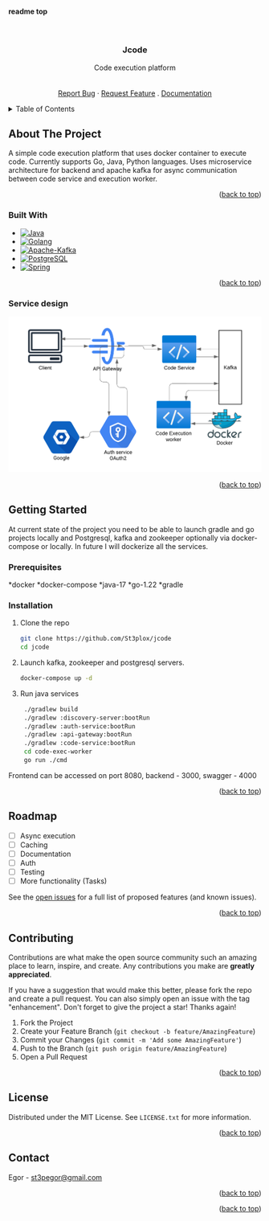 #### readme top

<!-- PROJECT LOGO -->
<br />
<div align="center">

  <h3 align="center">Jcode</h3>

  <p align="center">
    Code execution platform
    <br />
<!--     <a href="https://github.com/St3plox/Blogchain"><strong>Explore the docs »</strong></a> -->
    <br />
    <br />
    <a href="https://github.com/St3plox/jcode/issues/new?labels=bug&template=bug-report---.md">Report Bug</a>
    ·
    <a href="https://github.com/St3plox/jcode/issues/new?labels=enhancement&template=feature-request---.md">Request Feature</a>
    .
    <a href="https://pkg.go.dev/github.com/St3plox/jcode">Documentation</a>
  </p>
</div>



<!-- TABLE OF CONTENTS -->
<details>
  <summary>Table of Contents</summary>
  <ol>
    <li>
      <a href="#about-the-project">About The Project</a>
      <ul>
        <li><a href="#built-with">Built With</a></li>
      </ul>
    </li>
    <li> <a href="#service-design">Service design<a/></li>
    <li>
      <a href="#getting-started">Getting Started</a>
      <ul>
        <li><a href="#prerequisites">Prerequisites</a></li>
        <li><a href="#installation">Installation</a></li>
      </ul>
    </li>
    <li><a href="#roadmap">Roadmap</a></li>
    <li><a href="#contributing">Contributing</a></li>
    <li><a href="#license">License</a></li>
    <li><a href="#contact">Contact</a></li>
  </ol>
</details>



<!-- ABOUT THE PROJECT -->
## About The Project

A simple code execution platform that uses docker container to execute code. Currently supports Go, Java, Python languages.
Uses microservice architecture for backend and apache kafka for async communication between code service and execution worker.

<p align="right">(<a href="#readme-top">back to top</a>)</p>


### Built With

* [![Java][Java]][Java-url]
* [![Golang][Golang]][Golang-url]
* [![Apache-Kafka][Apache-Kafka]][Apache-Kafka-url]
* [![PostgreSQL][PostgreSQL]][PostgreSQL-url]
* [![Spring][Spring]][Spring-url]

<p align="right">(<a href="#readme-top">back to top</a>)</p>


### Service design
![jcode](./assets/jcode.png)
<p align="right">(<a href="#readme-top">back to top</a>)</p>

<!-- GETTING STARTED -->
## Getting Started
At current state of the project you need to be able to launch gradle and go projects locally and Postgresql, kafka and zookeeper optionally via docker-compose or locally. In future I will dockerize all the services.

### Prerequisites
*docker
*docker-compose
*java-17
*go-1.22
*gradle

### Installation

1. Clone the repo
   ```bash
   git clone https://github.com/St3plox/jcode
   cd jcode
   ```
   
2. Launch kafka, zookeeper and postgresql servers. 
   ```bash
   docker-compose up -d
   ```

3. Run java services
   ```bash
    ./gradlew build
    ./gradlew :discovery-server:bootRun
    ./gradlew :auth-service:bootRun
    ./gradlew :api-gateway:bootRun
    ./gradlew :code-service:bootRun
    cd code-exec-worker
    go run ./cmd
   ```
Frontend can be accessed on port 8080, backend - 3000, swagger - 4000

<p align="right">(<a href="#readme-top">back to top</a>)</p>




<!-- ROADMAP -->
## Roadmap

- [ ] Async execution
- [ ] Caching
- [ ] Documentation
- [ ] Auth
- [ ] Testing 
- [ ] More functionality (Tasks)

See the [open issues](https://github.com/St3plox/jcode/issues) for a full list of proposed features (and known issues).

<p align="right">(<a href="#readme-top">back to top</a>)</p>



<!-- CONTRIBUTING -->
## Contributing

Contributions are what make the open source community such an amazing place to learn, inspire, and create. Any contributions you make are **greatly appreciated**.

If you have a suggestion that would make this better, please fork the repo and create a pull request. You can also simply open an issue with the tag "enhancement".
Don't forget to give the project a star! Thanks again!

1. Fork the Project
2. Create your Feature Branch (`git checkout -b feature/AmazingFeature`)
3. Commit your Changes (`git commit -m 'Add some AmazingFeature'`)
4. Push to the Branch (`git push origin feature/AmazingFeature`)
5. Open a Pull Request

<p align="right">(<a href="#readme-top">back to top</a>)</p>



<!-- LICENSE -->
## License

Distributed under the MIT License. See `LICENSE.txt` for more information.

<p align="right">(<a href="#readme-top">back to top</a>)</p>



<!-- CONTACT -->
## Contact

Egor - st3pegor@gmail.com


<p align="right">(<a href="#readme-top">back to top</a>)</p>




<p align="right">(<a href="#readme-top">back to top</a>)</p>

<!-- MARKDOWN LINKS & IMAGES -->
<!-- https://www.markdownguide.org/basic-syntax/#reference-style-links -->
[Java]: https://img.shields.io/badge/Java-007396?style=for-the-badge&logo=java&logoColor=white
[Java-url]: https://www.oracle.com/java/

[Golang]: https://img.shields.io/badge/go-00ADD8?style=for-the-badge&logo=go&logoColor=white
[Golang-url]: https://golang.org/

[Apache-Kafka]: https://img.shields.io/badge/Apache_Kafka-231F20?style=for-the-badge&logo=apache-kafka&logoColor=white
[Apache-Kafka-url]: https://kafka.apache.org/

[PostgreSQL]: https://img.shields.io/badge/PostgreSQL-336791?style=for-the-badge&logo=postgresql&logoColor=white
[PostgreSQL-url]: https://www.postgresql.org/

[Spring]: https://img.shields.io/badge/Spring-6DB33F?style=for-the-badge&logo=spring&logoColor=white
[Spring-url]: https://spring.io/


